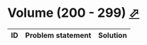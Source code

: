 # Volume (200 - 299) [⬀](http://acm.sgu.ru/olimp/problemset.php?contest=0&volume=2)

| ID | Problem statement | Solution |
|----|-------------------|----------|

